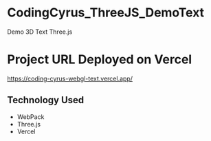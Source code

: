 # CodingCyrus_ThreeJS_DemoText
Demo 3D Text Three.js

# Project URL Deployed on Vercel
https://coding-cyrus-webgl-text.vercel.app/

## Technology Used
- WebPack
- Three.js
- Vercel